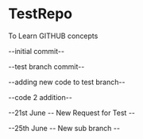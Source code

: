 # TestRepo
To Learn GITHUB concepts


--initial commit--

--test branch commit--

--adding new code to test branch--

--code 2 addition-- 

--21st June -- New Request for Test -- 

--25th June -- New sub branch -- 
